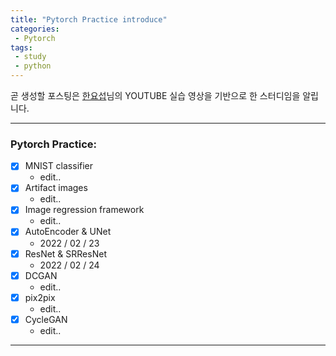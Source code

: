 ```yaml
---
title: "Pytorch Practice introduce"  
categories:
 - Pytorch
tags:
 - study
 - python
---
```


곧 생성할 포스팅은 [한요섭](https://www.youtube.com/channel/UCpujNlw4SUpgTU5rrDXH0Jw)님의 YOUTUBE 실습 영상을 기반으로 한 스터디임을 알립니다.

---

### Pytorch Practice:

- [x] MNIST classifier
    - edit..
- [x] Artifact images
    - edit..
- [x] Image regression framework
    - edit..
- [x] AutoEncoder & UNet
    - 2022 / 02 / 23
- [x] ResNet & SRResNet
    - 2022 / 02 / 24
- [x] DCGAN
    - edit..
- [x] pix2pix
    - edit..
- [x] CycleGAN
    - edit..

---